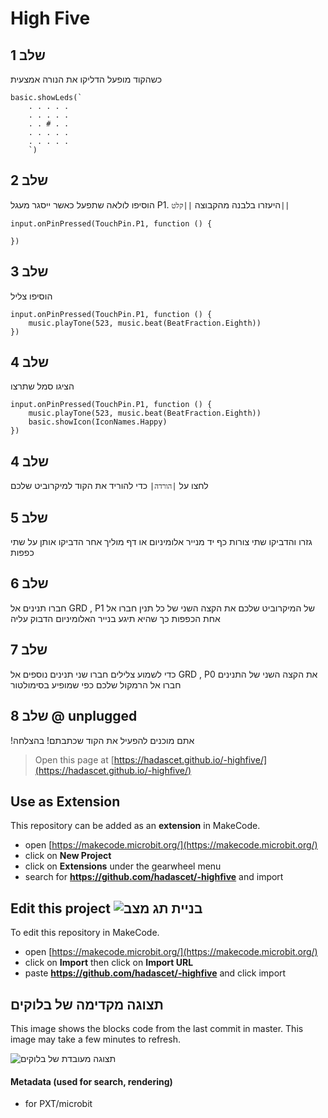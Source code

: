 # High Five

## שלב 1
כשהקוד מופעל הדליקו את הנורה אמצעית
```blocks
basic.showLeds(`
    . . . . .
    . . . . .
    . . # . .
    . . . . .
    . . . . .
    `)
```
## שלב 2
הוסיפו לולאה שתפעל כאשר ייסגר מעגל P1.
היעזרו בלבנה מהקבוצה ``||קלט||``
```blocks
input.onPinPressed(TouchPin.P1, function () {
   
})
```
## שלב 3
הוסיפו צליל
```blocks
input.onPinPressed(TouchPin.P1, function () {
    music.playTone(523, music.beat(BeatFraction.Eighth))
})
```
## שלב 4
הציגו סמל שתרצו
```blocks
input.onPinPressed(TouchPin.P1, function () {
    music.playTone(523, music.beat(BeatFraction.Eighth))
    basic.showIcon(IconNames.Happy)
})
```
## שלב 4

לחצו על  ``|הורדה|`` כדי להוריד את הקוד למיקרוביט שלכם

## שלב 5 
גזרו והדביקו שתי צורות כף יד מנייר אלומיניום או דף מוליך אחר
הדביקו אותן על שתי כפפות 

## שלב 6
חברו תנינים אל GRD , P1 של המיקרוביט שלכם
את הקצה השני של כל תנין חברו אל אחת הכפפות כך שהיא תיגע בנייר האלומיניום הדבוק עליה

## שלב 7 
כדי לשמוע צלילים חברו שני תנינים נוספים אל GRD , P0 
את הקצה השני של התנינים חברו אל הרמקול שלכם כפי שמופיע בסימולטור

## שלב 8 @ unplugged
!אתם מוכנים להפעיל את הקוד שכתבתם! בהצלחה




> Open this page at [https://hadascet.github.io/-highfive/](https://hadascet.github.io/-highfive/)

## Use as Extension

This repository can be added as an **extension** in MakeCode.

* open [https://makecode.microbit.org/](https://makecode.microbit.org/)
* click on **New Project**
* click on **Extensions** under the gearwheel menu
* search for **https://github.com/hadascet/-highfive** and import

## Edit this project ![בניית תג מצב](https://github.com/hadascet/-highfive/workflows/MakeCode/badge.svg)

To edit this repository in MakeCode.

* open [https://makecode.microbit.org/](https://makecode.microbit.org/)
* click on **Import** then click on **Import URL**
* paste **https://github.com/hadascet/-highfive** and click import

## תצוגה מקדימה של בלוקים

This image shows the blocks code from the last commit in master.
This image may take a few minutes to refresh.

![תצוגה מעובדת של בלוקים](https://github.com/hadascet/-highfive/raw/master/.github/makecode/blocks.png)

#### Metadata (used for search, rendering)

* for PXT/microbit
<script src="https://makecode.com/gh-pages-embed.js"></script><script>makeCodeRender("{{ site.makecode.home_url }}", "{{ site.github.owner_name }}/{{ site.github.repository_name }}");</script>
